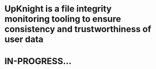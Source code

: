# UpKnight is a file integrity monitoring tooling to ensure consistency and trustworthiness of user data
# IN-PROGRESS...
